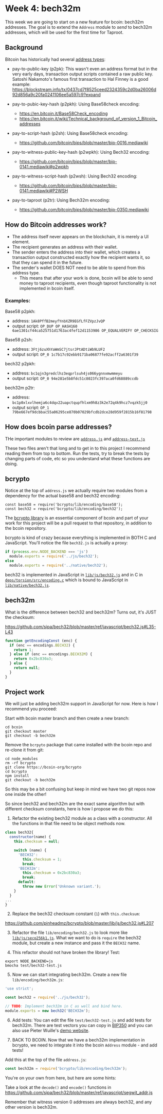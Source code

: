 # Week 4: bech32m

This week we are going to start on a new feature for bcoin: bech32m addresses.
The goal is to extend the `Address` module to _send_ to bech32m addresses,
which will be used for the first time for Taproot.

## Background

Bitcoin has historically had several [address types](https://en.bitcoin.it/wiki/Invoice_address):

- pay-to-public-key (p2pk): This wasn't even an address format but in the very
early days, transaction output scripts contained a raw public key. Satoshi Nakamoto's
famous first transaction to Hal Finney is a good example: https://blockstream.info/tx/0437cd7f8525ceed2324359c2d0ba26006d92d856a9c20fa0241106ee5a597c9?expand

- pay-to-pubic-key-hash (p2pkh): Using Base58check encoding:
  - https://en.bitcoin.it/Base58Check_encoding
  - https://en.bitcoin.it/wiki/Technical_background_of_version_1_Bitcoin_addresses

- pay-to-script-hash (p2sh): Using Base58check encoding:
  - https://github.com/bitcoin/bips/blob/master/bip-0016.mediawiki

- pay-to-witness-public-key-hash (p2wpkh): Using Bech32 encoding:
  - https://github.com/bitcoin/bips/blob/master/bip-0141.mediawiki#p2wpkh

- pay-to-witness-script-hash (p2wsh): Using Bech32 encoding:
  - https://github.com/bitcoin/bips/blob/master/bip-0141.mediawiki#P2WSH

- pay-to-taproot (p2tr): Using Bech32m encoding:
  - https://github.com/bitcoin/bips/blob/master/bip-0350.mediawiki


## How do Bitcoin addresses work?

- The address itself never appears on the blockchain, it is merely a UI element.
- The recipient generates an address with their wallet.
- The sender enters the address into their wallet, which creates a transaction
output constructed exactly how the recipient wants it, so that they can spend
it in the future.
- The sender's wallet DOES NOT need to be able to spend from this address type.
  - This means that after your work is done, bcoin will be able to send money
  to taproot recipients, even though taproot functionality is not implemented in
  bcoin itself.

### Examples:

Base58 p2pkh:
  - address: `1Ak8PffB2meyfYnbXZR9EGfLfFZVpzJvQP`
  - output script: `OP_DUP OP_HASH160 6ae1301cf44ca525751d1763ac4fef12d1153986 OP_EQUALVERIFY OP_CHECKSIG`

Base58 p2sh:
  - address: `3Ftj6zuXhYaWmSC7jtsrJPtADtiWb9LUF2`
  - output script: `OP_0 1c7b17c92ebb9171ba06877fe92acff2a6301f39`

bech32 p2pkh:
  - address: `bc1qjn3gredclhz3eqprlsuh4js066ygnnxmwmmeyu`
  - output script: `OP_0 94e281e5b8fdc51c8023fc397aca0fd68889ccdb`

bech32m p2tr:
  - address: `bc1p0xlxvlhemja6c4dqv22uapctqupfhlxm9h8z3k2e72q4k9hcz7vqzk5jj0`
  - output script: `OP_1 79be667ef9dcbbac55a06295ce870b07029bfcdb2dce28d959f2815b16f81798`

## How does bcoin parse addresses?

THe important modules to review are
[`address.js`](https://github.com/bcoin-org/bcoin/blob/master/lib/primitives/address.js)
and
[`address-test.js`](https://github.com/bcoin-org/bcoin/blob/master/test/address-test.js)

These two files aren't that long and to get in to this project I recommend reading
them from top to bottom. Run the tests, try to break the tests by changing parts of
code, etc so you understand what these functions are doing.

## bcrypto

Notice at the top of `address.js` we actually require two modules from a dependency
for the actual base58 and bech32 encoding:

```
const base58 = require('bcrypto/lib/encoding/base58');
const bech32 = require('bcrypto/lib/encoding/bech32');
```

The [bcrypto library](https://github.com/bcoin-org/bcrypto) is an essential
component of bcoin and part of your work for this project will be a pull request
to that repository, in addition to the bcoin repository.

bcrypto is kind of crazy because everything is implemented in BOTH C and JavaScript.
You'll notice the file `bech32.js` is actually a proxy:

```js
if (process.env.NODE_BACKEND === 'js')
  module.exports = require('../js/bech32');
else
  module.exports = require('../native/bech32');
```

bech32 is implemented in JavaScript in [`lib/js/bech32.js`](https://github.com/bcoin-org/bcrypto/blob/master/lib/js/bech32.js) and in C in [`deps/torsion/src/encoding.c`](https://github.com/bcoin-org/bcrypto/blob/master/deps/torsion/src/encoding.c#L1180)
which is bound to JavaScript in [`lib/native/bech32.js`](https://github.com/bcoin-org/bcrypto/blob/master/lib/native/bech32.js).

## bech32m

What is the difference between bech32 and bech32m? Turns out, it's JUST the checksum:

https://github.com/sipa/bech32/blob/master/ref/javascript/bech32.js#L35-L43

```js
function getEncodingConst (enc) {
  if (enc == encodings.BECH32) {
    return 1;
  } else if (enc == encodings.BECH32M) {
    return 0x2bc830a3;
  } else {
    return null;
  }
}
```

## Project work

We will just be adding bech32m support in JavaScript for now. Here is how I recommend
you proceed:

Start with bcoin master branch and then create a new branch:

```
cd bcoin
git checkout master
git checkout -b bech32m
```

Remove the `bcrpyto` package that came installed with the bcoin repo and re-clone
it from git:

```
cd node_modules
rm -rf bcrypto
git clone https://bcoin-org/bcrypto
cd bcrypto
npm install
git checkout -b bech32m
```

So this may be a bit confusing but keep in mind we have two git repos now one
inside the other!

So since bech32 and bech32m are the exact same algorithm but with different
checksum constants, here is how I propose we do this:

1. Refactor the existing bech32 module as a class with a constructor.
All the functions in that file need to be object methods now.

```js
class bech32{
  constructor(name) {
    this.checksum = null;

    switch (name) {
      'BECH32':
        this.checksum = 1;
        break;
      'BECH32m':
        this.checksum = 0x2bc830a3;
        break;
      default:
        throw new Error('Unknown variant.');
    }
  }
...
}
```

2. Replace the bech32 checksum constant (`1`) with `this.checksum`:

https://github.com/pinheadmz/bcrypto/blob/master/lib/js/bech32.js#L207


3. Refactor the file `lib/encoding/bech32.js` to look more like
[`lib/js/secp256k1.js`](https://github.com/pinheadmz/bcrypto/blob/master/lib/js/secp256k1.js).
What we want to do is `require` the bech32 module, but create a new instance and pass
it the `BECH32` name.

4. This refactor should not have broken the library! Test:

```
export NODE_BACKEND=js
bmocha test/bech32-test.js
```

5. Now we can start integrating bech32m. Create a new file `lib/encoding/bech32m.js`:

```js
'use strict';

const bech32 = require('../js/bech32');

// TODO: Implement bech32m in C as well and bind here.
module.exports = new bech32('BECH32m');
```

6. Add tests: You can edit the file `test/bech32-test.js` and add tests for bech32m.
There are test vectors you can copy in [BIP350](https://github.com/bitcoin/bips/blob/master/bip-0350.mediawiki#Test_vectors_for_Bech32m)
and you can also use Pieter Wuille's [demo website](http://bitcoin.sipa.be/bech32/demo/demo.html).

7. BACK TO BCOIN. Now that we have a bech32m implementation in bcrypto, we need
to integrate it into the bcoin `Address` module - and add tests!

Add this at the top of the file `address.js`:

```js
const bech32m = require('bcrypto/lib/encoding/bech32m');
```

You're on your own from here, but here are some hints:

Take a look at the `decode()` and `encode()` functions in
https://github.com/sipa/bech32/blob/master/ref/javascript/segwit_addr.js

Remember that witness version 0 addresses are always bech32, and any other
version is bech32m.
